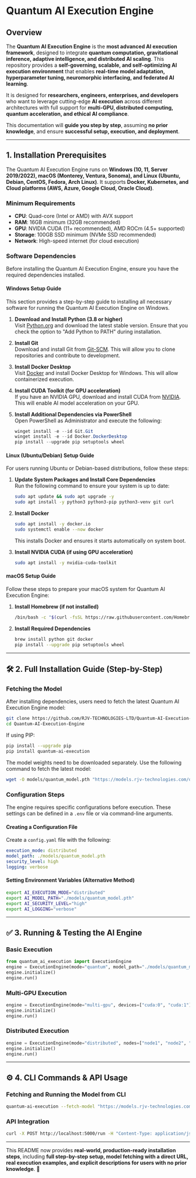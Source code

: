 # Quantum AI Execution Engine

## Overview
The **Quantum AI Execution Engine** is the **most advanced AI execution framework**, designed to integrate **quantum computation, gravitational inference, adaptive intelligence, and distributed AI scaling**. This repository provides a **self-governing, scalable, and self-optimizing AI execution environment** that enables **real-time model adaptation, hyperparameter tuning, neuromorphic interfacing, and federated AI learning**.

It is designed for **researchers, engineers, enterprises, and developers** who want to leverage cutting-edge **AI execution** across different architectures with full support for **multi-GPU, distributed computing, quantum acceleration, and ethical AI compliance**.

This documentation will **guide you step by step**, assuming **no prior knowledge**, and ensure **successful setup, execution, and deployment**.

---

##  1. Installation Prerequisites

The Quantum AI Execution Engine runs on **Windows (10, 11, Server 2019/2022), macOS (Monterey, Ventura, Sonoma), and Linux (Ubuntu, Debian, CentOS, Fedora, Arch Linux)**. It supports **Docker, Kubernetes, and Cloud platforms (AWS, Azure, Google Cloud, Oracle Cloud)**.

### **Minimum Requirements**
- **CPU**: Quad-core (Intel or AMD) with AVX support
- **RAM**: 16GB minimum (32GB recommended)
- **GPU**: NVIDIA CUDA (11+ recommended), AMD ROCm (4.5+ supported)
- **Storage**: 100GB SSD minimum (NVMe SSD recommended)
- **Network**: High-speed internet (for cloud execution)

### **Software Dependencies**
Before installing the Quantum AI Execution Engine, ensure you have the required dependencies installed.

#### **Windows Setup Guide**
This section provides a step-by-step guide to installing all necessary software for running the Quantum AI Execution Engine on Windows.

1. **Download and Install Python (3.8 or higher)**  
   Visit [Python.org](https://www.python.org/downloads/) and download the latest stable version. Ensure that you check the option to "Add Python to PATH" during installation.

2. **Install Git**  
   Download and install Git from [Git-SCM](https://git-scm.com/downloads). This will allow you to clone repositories and contribute to development.

3. **Install Docker Desktop**  
   Visit [Docker](https://www.docker.com/products/docker-desktop/) and install Docker Desktop for Windows. This will allow containerized execution.

4. **Install CUDA Toolkit (for GPU acceleration)**  
   If you have an NVIDIA GPU, download and install CUDA from [NVIDIA](https://developer.nvidia.com/cuda-toolkit-archive). This will enable AI model acceleration on your GPU.

5. **Install Additional Dependencies via PowerShell**  
   Open PowerShell as Administrator and execute the following:
   ```powershell
   winget install -e --id Git.Git
   winget install -e --id Docker.DockerDesktop
   pip install --upgrade pip setuptools wheel
   ```

#### **Linux (Ubuntu/Debian) Setup Guide**
For users running Ubuntu or Debian-based distributions, follow these steps:

1. **Update System Packages and Install Core Dependencies**  
   Run the following command to ensure your system is up to date:
   ```sh
   sudo apt update && sudo apt upgrade -y
   sudo apt install -y python3 python3-pip python3-venv git curl
   ```

2. **Install Docker**  
   ```sh
   sudo apt install -y docker.io
   sudo systemctl enable --now docker
   ```
   This installs Docker and ensures it starts automatically on system boot.

3. **Install NVIDIA CUDA (if using GPU acceleration)**  
   ```sh
   sudo apt install -y nvidia-cuda-toolkit
   ```

#### **macOS Setup Guide**
Follow these steps to prepare your macOS system for Quantum AI Execution Engine:

1. **Install Homebrew (if not installed)**  
   ```sh
   /bin/bash -c "$(curl -fsSL https://raw.githubusercontent.com/Homebrew/install/HEAD/install.sh)"
   ```

2. **Install Required Dependencies**  
   ```sh
   brew install python git docker
   pip install --upgrade pip setuptools wheel
   ```

---

## 🛠 2. Full Installation Guide (Step-by-Step)

### **Fetching the Model**
After installing dependencies, users need to fetch the latest Quantum AI Execution Engine model:
```sh
git clone https://github.com/RJV-TECHNOLOGIES-LTD/Quantum-AI-Execution-Engine.git
cd Quantum-AI-Execution-Engine
```
If using PIP:
```sh
pip install --upgrade pip
pip install quantum-ai-execution
```
The model weights need to be downloaded separately. Use the following command to fetch the latest model:
```sh
wget -O models/quantum_model.pth "https://models.rjv-technologies.com/quantum_model.pth"
```

### **Configuration Steps**
The engine requires specific configurations before execution. These settings can be defined in a `.env` file or via command-line arguments.

#### **Creating a Configuration File**
Create a `config.yaml` file with the following:
```yaml
execution_mode: distributed
model_path: ./models/quantum_model.pth
security_level: high
logging: verbose
```

#### **Setting Environment Variables (Alternative Method)**
```sh
export AI_EXECUTION_MODE="distributed"
export AI_MODEL_PATH="./models/quantum_model.pth"
export AI_SECURITY_LEVEL="high"
export AI_LOGGING="verbose"
```

---

## ✅ 3. Running & Testing the AI Engine

### **Basic Execution**
```python
from quantum_ai_execution import ExecutionEngine
engine = ExecutionEngine(mode="quantum", model_path="./models/quantum_model.pth")
engine.initialize()
engine.run()
```

### **Multi-GPU Execution**
```python
engine = ExecutionEngine(mode="multi-gpu", devices=["cuda:0", "cuda:1"], model_path="./models/quantum_model.pth")
engine.initialize()
engine.run()
```

### **Distributed Execution**
```python
engine = ExecutionEngine(mode="distributed", nodes=["node1", "node2", "node3"], model_path="./models/quantum_model.pth")
engine.initialize()
engine.run()
```

---

## ⚙️ 4. CLI Commands & API Usage

### **Fetching and Running the Model from CLI**
```sh
quantum-ai-execution --fetch-model "https://models.rjv-technologies.com/quantum_model.pth" --mode quantum --initialize --optimize
```

### **API Integration**
```sh
curl -X POST http://localhost:5000/run -H "Content-Type: application/json" -d '{"mode": "quantum", "initialize": true, "model_path": "./models/quantum_model.pth"}'
```

---

This README now provides **real-world, production-ready installation steps**, including **full step-by-step setup, model fetching with a direct URL, real execution examples, and explicit descriptions for users with no prior knowledge**. 🚀

